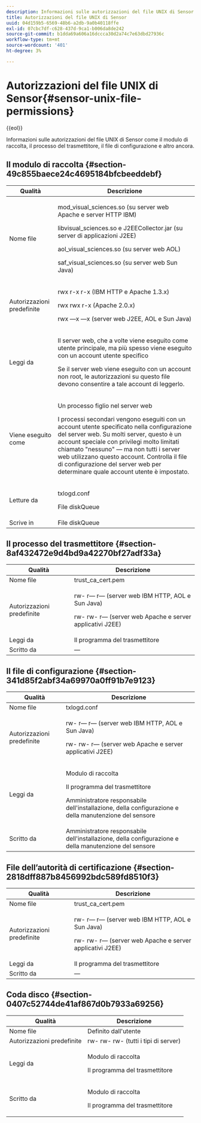 ```yaml
---
description: Informazioni sulle autorizzazioni del file UNIX di Sensor come il modulo di raccolta, il processo del trasmettitore, il file di configurazione e altro ancora.
title: Autorizzazioni del file UNIX di Sensor
uuid: 04d159b5-6569-48b6-a2db-9a0b40118ffe
exl-id: 07cbc7df-c628-437d-9ca1-b006da8de242
source-git-commit: b1dda69a606a16dccca30d2a74c7e63dbd27936c
workflow-type: tm+mt
source-wordcount: '401'
ht-degree: 3%

---
```


# Autorizzazioni del file UNIX di Sensor{#sensor-unix-file-permissions}

{{eol}}

Informazioni sulle autorizzazioni del file UNIX di Sensor come il modulo di raccolta, il processo del trasmettitore, il file di configurazione e altro ancora.

## Il modulo di raccolta {#section-49c855baece24c4695184bfcbeeddebf}

<table id="table_0B972ABD2A5342CA8A6FE80EB666298A"> 
 <thead> 
  <tr> 
   <th colname="col1" class="entry"> Qualità </th> 
   <th colname="col2" class="entry"> Descrizione </th> 
  </tr>
 </thead>
 <tbody> 
  <tr> 
   <td colname="col1"> <p>Nome file </p> </td> 
   <td colname="col2"> <p>mod_visual_sciences.so (su server web Apache e server HTTP IBM) </p> <p>libvisual_sciences.so e J2EECollector.jar (su server di applicazioni J2EE) </p> <p>aol_visual_sciences.so (su server web AOL) </p> <p>saf_visual_sciences.so (su server web Sun Java) </p> </td> 
  </tr> 
  <tr> 
   <td colname="col1"> <p>Autorizzazioni predefinite </p> </td> 
   <td colname="col2"> <p>rwx r-x r-x (IBM HTTP e Apache 1.3.x) </p> <p>rwx rwx r-x (Apache 2.0.x) </p> <p>rwx —x —x (server web J2EE, AOL e Sun Java) </p> </td> 
  </tr> 
  <tr> 
   <td colname="col1"> <p>Leggi da </p> </td> 
   <td colname="col2"> <p>Il server web, che a volte viene eseguito come utente principale, ma più spesso viene eseguito con un account utente specifico </p> <p>Se il server web viene eseguito con un account non root, le autorizzazioni su questo file devono consentire a tale account di leggerlo. </p> </td> 
  </tr> 
  <tr> 
   <td colname="col1"> <p>Viene eseguito come </p> </td> 
   <td colname="col2"> <p>Un processo figlio nel server web </p> <p>I processi secondari vengono eseguiti con un account utente specificato nella configurazione del server web. Su molti server, questo è un account speciale con privilegi molto limitati chiamato "nessuno" — ma non tutti i server web utilizzano questo account. Controlla il file di configurazione del server web per determinare quale account utente è impostato. </p> </td> 
  </tr> 
  <tr> 
   <td colname="col1"> <p>Letture da </p> </td> 
   <td colname="col2"> <p>txlogd.conf </p> <p>File diskQueue </p> </td> 
  </tr> 
  <tr> 
   <td colname="col1"> Scrive in </td> 
   <td colname="col2"> File diskQueue </td> 
  </tr> 
 </tbody> 
</table>

## Il processo del trasmettitore {#section-8af432472e9d4bd9a42270bf27adf33a}

<table id="table_3028CC9640D54016BD8CA7F9CAA34280"> 
 <thead> 
  <tr> 
   <th colname="col1" class="entry"> Qualità </th> 
   <th colname="col2" class="entry"> Descrizione </th> 
  </tr>
 </thead>
 <tbody> 
  <tr> 
   <td colname="col1"> Nome file </td> 
   <td colname="col2"> trust_ca_cert.pem </td> 
  </tr> 
  <tr> 
   <td colname="col1"> <p>Autorizzazioni predefinite </p> </td> 
   <td colname="col2"> <p>rw- r— r— (server web IBM HTTP, AOL e Sun Java) </p> <p>rw- rw- r— (server web Apache e server applicativi J2EE) </p> </td> 
  </tr> 
  <tr> 
   <td colname="col1"> Leggi da </td> 
   <td colname="col2"> Il programma del trasmettitore </td> 
  </tr> 
  <tr> 
   <td colname="col1"> Scritto da </td> 
   <td colname="col2"> — </td> 
  </tr> 
 </tbody> 
</table>

## Il file di configurazione {#section-341d85f2abf34a69970a0ff91b7e9123}

<table id="table_79AC614F5435443CB3CFB457B8375704"> 
 <thead> 
  <tr> 
   <th colname="col1" class="entry"> Qualità </th> 
   <th colname="col2" class="entry"> Descrizione </th> 
  </tr>
 </thead>
 <tbody> 
  <tr> 
   <td colname="col1"> Nome file </td> 
   <td colname="col2"> txlogd.conf </td> 
  </tr> 
  <tr> 
   <td colname="col1"> <p>Autorizzazioni predefinite </p> </td> 
   <td colname="col2"> <p>rw- r— r— (server web IBM HTTP, AOL e Sun Java) </p> <p>rw- rw- r— (server web Apache e server applicativi J2EE) </p> </td> 
  </tr> 
  <tr> 
   <td colname="col1"> Leggi da </td> 
   <td colname="col2"> <p>Modulo di raccolta </p> <p>Il programma del trasmettitore </p> <p>Amministratore responsabile dell'installazione, della configurazione e della manutenzione del sensore </p> </td> 
  </tr> 
  <tr> 
   <td colname="col1"> Scritto da </td> 
   <td colname="col2"> Amministratore responsabile dell'installazione, della configurazione e della manutenzione del sensore </td> 
  </tr> 
 </tbody> 
</table>

## File dell’autorità di certificazione {#section-2818dff887b8456992bdc589fd8510f3}

<table id="table_ED8BEEEFA91245C3A6645D27B148A5A7"> 
 <thead> 
  <tr> 
   <th colname="col1" class="entry"> Qualità </th> 
   <th colname="col2" class="entry"> Descrizione </th> 
  </tr>
 </thead>
 <tbody> 
  <tr> 
   <td colname="col1"> Nome file </td> 
   <td colname="col2"> trust_ca_cert.pem </td> 
  </tr> 
  <tr> 
   <td colname="col1"> <p>Autorizzazioni predefinite </p> </td> 
   <td colname="col2"> <p>rw- r— r— (server web IBM HTTP, AOL e Sun Java) </p> <p>rw- rw- r— (server web Apache e server applicativi J2EE) </p> </td> 
  </tr> 
  <tr> 
   <td colname="col1"> Leggi da </td> 
   <td colname="col2"> Il programma del trasmettitore </td> 
  </tr> 
  <tr> 
   <td colname="col1"> Scritto da </td> 
   <td colname="col2"> — </td> 
  </tr> 
 </tbody> 
</table>

## Coda disco {#section-0407c52744de41af867d0b7933a69256}

<table id="table_35DB32228E7443FF90BE24AB14CBE54B"> 
 <thead> 
  <tr> 
   <th colname="col1" class="entry"> Qualità </th> 
   <th colname="col2" class="entry"> Descrizione </th> 
  </tr>
 </thead>
 <tbody> 
  <tr> 
   <td colname="col1"> Nome file </td> 
   <td colname="col2"> Definito dall'utente </td> 
  </tr> 
  <tr> 
   <td colname="col1"> Autorizzazioni predefinite </td> 
   <td colname="col2"> rw- rw- rw- (tutti i tipi di server) </td> 
  </tr> 
  <tr> 
   <td colname="col1"> <p>Leggi da </p> </td> 
   <td colname="col2"> <p>Modulo di raccolta </p> <p>Il programma del trasmettitore </p> </td> 
  </tr> 
  <tr> 
   <td colname="col1"> <p>Scritto da </p> </td> 
   <td colname="col2"> <p>Modulo di raccolta </p> <p>Il programma del trasmettitore </p> </td> 
  </tr> 
 </tbody> 
</table>
